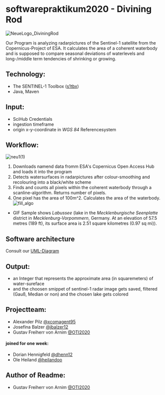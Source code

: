 # softwarepraktikum2020 - Divining Rod
![NeueLogo_DiviningRod](https://user-images.githubusercontent.com/61976211/96106434-88c26500-0edb-11eb-8529-3a5e7c3fcbde.png)

Our Program is analyzing radarpictures of the Sentinel-1 satellite from the Copernicus-Project of ESA. It calculates the area of a coherent waterbody and is supposed to compare seasonal deviations of waterlevels and long-/middle term tendencies of shrinking  or growing.

## Technology:
* The SENTINEL-1 Toolbox ([s1tbx](https://github.com/senbox-org/s1tbx))
* Java, Maven
## Input:
* SciHub Credentials 
* ingestion timeframe
* origin x-y-coordinate in *WGS 84* Referencesystem

## Workflow:
![neu1(1)](https://user-images.githubusercontent.com/61976211/96146058-2af74280-0f06-11eb-889f-699fe66b3792.jpg)

1. Downloads namend data fromm ESA's Copernicus Open Access Hub and loads it into the program
2. Detects watersurfaces in radarpictures after colour-smoothing and recolouring into a black/white scheme
3. Finds and counts all pixels within the coherent waterbody through a scanline-algorithm. Returns number of pixels.
4. One pixel has the area of 100m^2. Calculates the area of the waterbody.
![fill_algo](https://user-images.githubusercontent.com/61976211/96111127-13f22980-0ee1-11eb-9647-8f51196b4f91.gif)
* GIF Sample shows *Labussee* (lake in the *Mecklenburgische Seenplatte* district in *Mecklenburg-Vorpommern*, Germany. At an elevation of 57.5 metres (189 ft), its surface area is 2.51 square kilometres (0.97 sq mi)).  

## Software architecture
Consult our [UML-Diagram](https://github.com/xcomagent95/softwarepraktikum2020/blob/master/UML.pdf)

## Output:
* an Integer that represents the approximate area (in squaremeters) of water-sureface
* and the choosen smippet of sentinel-1 radar image gets saved, filtered (Gauß, Median or non) and the chosen lake gets colored

## Projectteam:
* Alexander Pilz            [@xcomagent95](https://github.com/xcomagent95)
* Josefina Balzer           [@jbalzer12](https://github.com/jbalzer12)
* Gustav Freiherr von Arnim [@OTI2020](https://github.com/OTI2020)
#### joined for one week:
* Dorian Hennigfeld         [@dhenn12](https://github.com/dhenn12)
* Ole Heiland               [@heilandoo](https://github.com/heilandoo)
## Author of Readme: 
* Gustav Freiherr von Arnim [@OTI2020](https://github.com/OTI2020)
